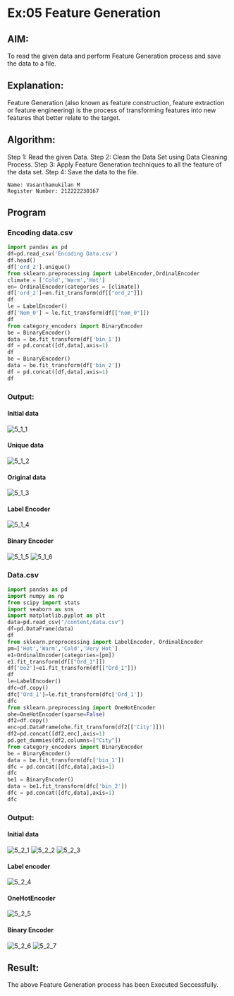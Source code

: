 # Ex:05 Feature Generation
## AIM:
To read the given data and perform Feature Generation process and save the data to a file.
## Explanation:
Feature Generation (also known as feature construction, feature extraction or feature engineering) is the process of transforming features into new features that better relate to the target.
## Algorithm:
Step 1: Read the given Data.
Step 2: Clean the Data Set using Data Cleaning Process.
Step 3: Apply Feature Generation techniques to all the feature of the data set.
Step 4: Save the data to the file.
```
Name: Vasanthamukilan M
Register Number: 212222230167
```
## Program
### Encoding data.csv
```python
import pandas as pd
df=pd.read_csv('Encoding Data.csv')
df.head()
df['ord_2'].unique()
from sklearn.preprocessing import LabelEncoder,OrdinalEncoder
climate = ['Cold','Warm','Hot']
en= OrdinalEncoder(categories = [climate])
df['ord_2']=en.fit_transform(df[["ord_2"]])
df
le = LabelEncoder()
df['Nom_0'] = le.fit_transform(df[["nom_0"]])
df  
from category_encoders import BinaryEncoder
be = BinaryEncoder()
data = be.fit_transform(df['bin_1'])
df = pd.concat([df,data],axis=1)
df
be = BinaryEncoder()
data = be.fit_transform(df['bin_2'])
df = pd.concat([df,data],axis=1)
df
```
### Output:
#### Initial data
![5_1_1](https://github.com/Vasanthamukilan/ODD2023-Datascience-Ex-05/assets/119559694/20227720-0050-4582-9dfd-4bd43105b77a)
#### Unique data
![5_1_2](https://github.com/Vasanthamukilan/ODD2023-Datascience-Ex-05/assets/119559694/575ead4d-1ea9-4fa7-814f-9f47a7819938)
#### Original data
![5_1_3](https://github.com/Vasanthamukilan/ODD2023-Datascience-Ex-05/assets/119559694/b8318e85-3ace-4c81-a858-00467ac5ed7d)
#### Label Encoder
![5_1_4](https://github.com/Vasanthamukilan/ODD2023-Datascience-Ex-05/assets/119559694/2557b8eb-6c1f-46a2-8b59-7cf69152780e)
#### Binary Encoder
![5_1_5](https://github.com/Vasanthamukilan/ODD2023-Datascience-Ex-05/assets/119559694/c9a743c7-0c60-4910-809f-69a0caa8e47f)
![5_1_6](https://github.com/Vasanthamukilan/ODD2023-Datascience-Ex-05/assets/119559694/641461c5-524d-418f-9c2c-3cdfb69260f9)

### Data.csv
```python
import pandas as pd
import numpy as np
from scipy import stats
import seaborn as sns
import matplotlib.pyplot as plt
data=pd.read_csv("/content/data.csv")
df=pd.DataFrame(data)
df
from sklearn.preprocessing import LabelEncoder, OrdinalEncoder
pm=['Hot','Warm','Cold','Very Hot']
e1=OrdinalEncoder(categories=[pm])
e1.fit_transform(df[["Ord_1"]])
df['bo2']=e1.fit_transform(df[["Ord_1"]])
df
le=LabelEncoder()
dfc=df.copy()
dfc['Ord_1']=le.fit_transform(dfc['Ord_1'])
dfc
from sklearn.preprocessing import OneHotEncoder
ohe=OneHotEncoder(sparse=False)
df2=df.copy()
enc=pd.DataFrame(ohe.fit_transform(df2[['City']]))
df2=pd.concat([df2,enc],axis=1)
pd.get_dummies(df2,columns=["City"])
from category_encoders import BinaryEncoder
be = BinaryEncoder()
data = be.fit_transform(dfc['bin_1'])
dfc = pd.concat([dfc,data],axis=1)
dfc
be1 = BinaryEncoder()
data = be1.fit_transform(dfc['bin_2'])
dfc = pd.concat([dfc,data],axis=1)
dfc
```
### Output:
#### Initial data
![5_2_1](https://github.com/Vasanthamukilan/ODD2023-Datascience-Ex-05/assets/119559694/e5c979f4-94c8-4a0e-9503-95aca6979aaa)
![5_2_2](https://github.com/Vasanthamukilan/ODD2023-Datascience-Ex-05/assets/119559694/4787be50-fbe8-4673-bf8c-f0bc7412bf5e)
![5_2_3](https://github.com/Vasanthamukilan/ODD2023-Datascience-Ex-05/assets/119559694/11312c37-1942-435f-9317-04859e062b8e)
#### Label encoder
![5_2_4](https://github.com/Vasanthamukilan/ODD2023-Datascience-Ex-05/assets/119559694/055b1732-89a5-4b88-ae61-22dd2ffb48ab)
#### OneHotEncoder
![5_2_5](https://github.com/Vasanthamukilan/ODD2023-Datascience-Ex-05/assets/119559694/35627fe1-a0ec-49ee-900b-2d5ee61970a1)
#### Binary Encoder
![5_2_6](https://github.com/Vasanthamukilan/ODD2023-Datascience-Ex-05/assets/119559694/5fe1ba94-c9fd-498b-8976-c45f3a494b1b)
![5_2_7](https://github.com/Vasanthamukilan/ODD2023-Datascience-Ex-05/assets/119559694/25b12574-f258-4672-92de-aee7ce3a42a6)
## Result:
The above Feature Generation process has been Executed Seccessfully.
